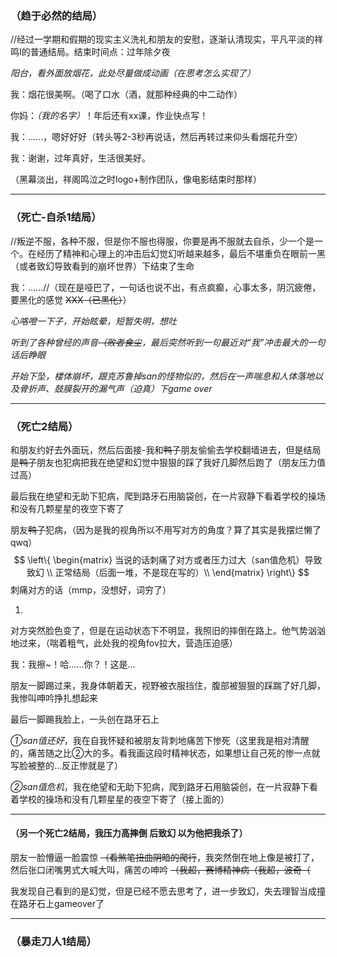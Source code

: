### （趋于必然的结局）

//经过一学期和假期的现实主义洗礼和朋友的安慰，逐渐认清现实，平凡平淡的祥鸣Ⅰ的普通结局。结束时间点：过年除夕夜

*阳台，看外面放烟花，此处尽量做成动画（在思考怎么实现了）*

我：烟花很美啊。（喝了口水（酒，就那种经典的中二动作）

你妈：*（我的名字）*！年后还有xx课，作业快点写！

我：......，嗯好好好（转头等2-3秒再说话，然后再转过来仰头看烟花升空）

我：谢谢，过年真好，生活很美好。

（黑幕淡出，祥阁鸣泣之时logo+制作团队，像电影结束时那样）

-----------------------------------------------

### （死亡-自杀1结局）

//叛逆不服，各种不服，但是你不服也得服，你要是再不服就去自杀，少一个是一个。在经历了精神和心理上的冲击后幻觉幻听越来越多，最后不堪重负在眼前一黑（或者致幻导致看到的崩坏世界）下结束了生命

我：......//（现在是哑巴了，一句话也说不出，有点疯癫，心事太多，阴沉疲倦，要黑化的感觉 ~~XXX（已黑化）~~）

*心咯噔一下子，开始眩晕，短暂失明，想吐*

*听到了各种曾经的声音~~（败者食尘~~，最后突然听到一句最近对“我”冲击最大的一句话后睁眼*

*开始下坠，楼体崩坏，跟克苏鲁掉san的怪物似的，然后在一声喘息和人体落地以及骨折声、鼓膜裂开的漏气声（迫真）下game over*

---------------------------------------

### （死亡2结局）

和朋友约好去外面玩，然后后面接-我和~~鸭子~~朋友偷偷去学校翻墙进去，但是结局是~~鸭子~~朋友也犯病把我在绝望和幻觉中狠狠的踩了我好几脚然后跑了（朋友压力值过高）

最后我在绝望和无助下犯病，爬到路牙石用脑袋创，在一片寂静下看着学校的操场和没有几颗星星的夜空下寄了



朋友~~鸭子~~犯病，（因为是我的视角所以不用写对方的角度？算了其实是我摆烂懒了qwq）
$$
\left\{
 \begin{matrix}
   当说的话刺痛了对方或者压力过大（san值危机）导致致幻 \\
   正常结局（后面一堆，不是现在写的）\\
  \end{matrix}
  \right\}
$$
刺痛对方的话（mmp，没想好，词穷了）

1. 

对方突然脸色变了，但是在运动状态下不明显，我照旧的摔倒在路上。他气势汹汹地过来，（喘着粗气，此处我的视角fov拉大，营造压迫感）

我：我擦~！哈......你？！这是... 

朋友一脚踢过来，我身体朝着天，视野被衣服挡住，腹部被狠狠的踩踹了好几脚，我惨叫呻吟挣扎想起来

最后一脚踢我脸上，一头创在路牙石上

*①san值还好*，我在自我怀疑和被朋友背刺地痛苦下惨死（这里我是相对清醒的，痛苦随之比②大的多。看我画这段时精神状态，如果想让自己死的惨一点就写脸被整的...反正惨就是了）

*②san值危机*，我在绝望和无助下犯病，爬到路牙石用脑袋创，在一片寂静下看着学校的操场和没有几颗星星的夜空下寄了（接上面的）

----------------------------------------

#### （另一个死亡2结局，我压力高摔倒 后致幻 以为他把我杀了）

朋友一脸懵逼一脸震惊 ~~（看煞笔扭曲阴暗的爬行~~，我突然倒在地上像是被打了，然后张口闭嘴男式大喊大叫，痛苦の呻吟 ~~（我超，赛博精神病（我超，波奇（~~

我发现自己看到的是幻觉，但是已经不愿去思考了，进一步致幻，失去理智当成撞在路牙石上gameover了



----------------------------------------------------------------

### （暴走刀人1结局）

